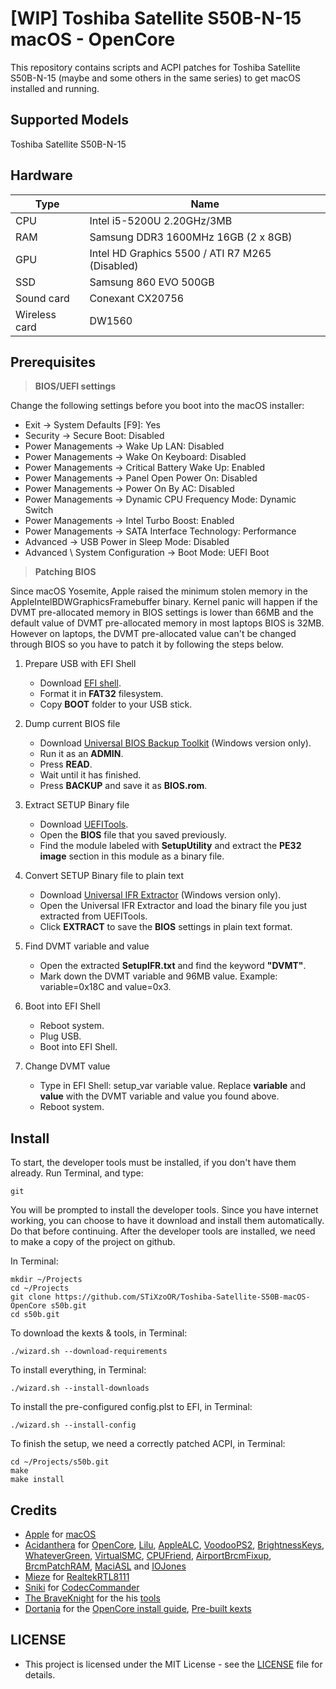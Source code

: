 # [WIP] Toshiba Satellite S50B-N-15 macOS - OpenCore

This repository contains scripts and ACPI patches for Toshiba Satellite S50B-N-15 (maybe and some others in the same series) to get macOS installed and running.

## Supported Models

Toshiba Satellite S50B-N-15

## Hardware

| Type          | Name                                            |
| ------------- | ----------------------------------------------- |
| CPU           | Intel i5-5200U 2.20GHz/3MB                      |
| RAM           | Samsung DDR3 1600MHz 16GB (2 x 8GB)             |
| GPU           | Intel HD Graphics 5500 / ATI R7 M265 (Disabled) |
| SSD           | Samsung 860 EVO 500GB                           |
| Sound card    | Conexant CX20756                                |
| Wireless card | DW1560                                          |

## Prerequisites

> **BIOS/UEFI settings**

Change the following settings before you boot into the macOS installer:

- Exit → System Defaults [F9]: Yes
- Security → Secure Boot: Disabled
- Power Managements → Wake Up LAN: Disabled
- Power Managements → Wake On Keyboard: Disabled
- Power Managements → Critical Battery Wake Up: Enabled
- Power Managements → Panel Open Power On: Disabled
- Power Managements → Power On By AC: Disabled
- Power Managements → Dynamic CPU Frequency Mode: Dynamic Switch
- Power Managements → Intel Turbo Boost: Enabled
- Power Managements → SATA Interface Technology: Performance
- Advanced → USB Power in Sleep Mode: Disabled
- Advanced \ System Configuration → Boot Mode: UEFI Boot

> **Patching BIOS**

Since macOS Yosemite, Apple raised the minimum stolen memory in the AppleIntelBDWGraphicsFramebuffer binary. Kernel panic will happen if the DVMT pre-allocated memory in BIOS settings is lower than 66MB and the default value of DVMT pre-allocated memory in most laptops BIOS is 32MB. However on laptops, the DVMT pre-allocated value can't be changed through BIOS so you have to patch it by following the steps below.

1. Prepare USB with EFI Shell

   - Download [EFI shell](http://www.firewolf.science/wp-content/uploads/2015/04/EFI-shell.zip).
   - Format it in **FAT32** filesystem.
   - Copy **BOOT** folder to your USB stick.

2. Dump current BIOS file

   - Download [Universal BIOS Backup Toolkit](http://m.majorgeeks.com/files/details/universal_bios_backup_toolkit.html) (Windows version only).
   - Run it as an **ADMIN**.
   - Press **READ**.
   - Wait until it has finished.
   - Press **BACKUP** and save it as **BIOS.rom**.

3. Extract SETUP Binary file

   - Download [UEFITools](https://github.com/LongSoft/UEFITool/releases).
   - Open the **BIOS** file that you saved previously.
   - Find the module labeled with **SetupUtility** and extract the **PE32 image** section﻿ in this module as a binary file.

4. Convert SETUP Binary file to plain text

   - Download [Universal IFR Extractor](https://github.com/LongSoft/Universal-IFR-Extractor/releases) (Windows version only).
   - Open the Universal IFR Extractor and load the binary file you just extracted from UEFITools.
   - Click **EXTRACT** to save the **BIOS** settings in plain text format.

5. Find DVMT variable and value

   - Open the extracted **SetupIFR.txt** and find the keyword **"DVMT"**.
   - Mark down the DVMT variable and 96MB value. Example: variable=0x18C and value=0x3.

6. Boot into EFI Shell

   - Reboot system.
   - Plug USB.
   - Boot into EFI Shell.

7. Change DVMT value

   - Type in EFI Shell: setup_var variable value. Replace **variable** and **value** with the DVMT variable and value you found above.
   - Reboot system.

## Install

To start, the developer tools must be installed, if you don't have them already. Run Terminal, and type:

```(shell)
git
```

You will be prompted to install the developer tools. Since you have internet working, you can choose to have it download and install them automatically. Do that before continuing.
After the developer tools are installed, we need to make a copy of the project on github.

In Terminal:

```(shell)
mkdir ~/Projects
cd ~/Projects
git clone https://github.com/STiXzoOR/Toshiba-Satellite-S50B-macOS-OpenCore s50b.git
cd s50b.git
```

To download the kexts & tools, in Terminal:

```(shell)
./wizard.sh --download-requirements
```

To install everything, in Terminal:

```(shell)
./wizard.sh --install-downloads
```

To install the pre-configured config.plst to EFI, in Terminal:

```(shell)
./wizard.sh --install-config
```

To finish the setup, we need a correctly patched ACPI, in Terminal:

```(shell)
cd ~/Projects/s50b.git
make
make install
```

## Credits

- [Apple](https://apple.com) for [macOS](https://www.apple.com/macos/)
- [Acidanthera](https://github.com/acidanthera) for [OpenCore](https://github.com/acidanthera/OpenCorePkg), [Lilu](https://github.com/acidanthera/Lilu), [AppleALC](https://github.com/acidanthera/AppleALC), [VoodooPS2](https://github.com/acidanthera/VoodooPS2), [BrightnessKeys](https://github.com/acidanthera/BrightnessKeys), [WhateverGreen](https://github.com/acidanthera/WhateverGreen), [VirtualSMC](https://github.com/acidanthera/VirtualSMC), [CPUFriend](https://github.com/acidanthera/CPUFriend), [AirportBrcmFixup](https://github.com/acidanthera/AirportBrcmFixup), [BrcmPatchRAM](https://github.com/acidanthera/BrcmPatchRAM), [MaciASL](https://github.com/acidanthera/MaciASL) and [IOJones](https://github.com/acidanthera/IOJones)
- [Mieze](https://github.com/Mieze) for [RealtekRTL8111](https://github.com/Mieze/RTL8111_driver_for_OS_X)
- [Sniki](https://github.com/Sniki) for [CodecCommander](https://github.com/Sniki/EAPD-Codec-Commander)
- [The BraveKnight](https://github.com/the-braveknight) for the his [tools](https://github.com/the-braveknight/macos-tools)
- [Dortania](https://github.com/dortania) for the [OpenCore install guide](https://dortania.github.io/OpenCore-Install-Guide), [Pre-built kexts](https://dortania.github.io/builds)

## LICENSE

- This project is licensed under the MIT License - see the [LICENSE](https://github.com/STiXzoOR/Toshiba-Satellite-S50B-macOS-OpenCore/blob/master/LICENSE) file for details.
